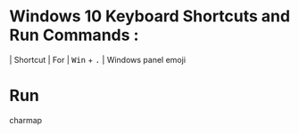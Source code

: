 # Windows 10 Keyboard Shortcuts and Run Commands :

| Shortcut | For |
<kbd>Win</kbd> + <kbd>.</kbd> | Windows panel emoji

#  Run
charmap

